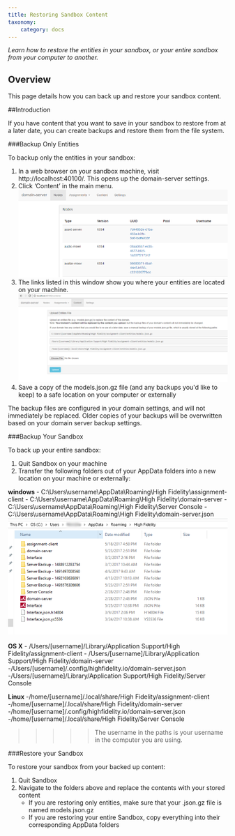 ```yaml
---
title: Restoring Sandbox Content
taxonomy:
    category: docs
---
```


*Learn how to restore the entities in your sandbox, or your entire sandbox from your computer to another.*

## Overview

This page details how you can back up and restore your sandbox content. 

##Introduction

If you have content that you want to save in your sandbox to restore from at a later date, you can create backups and restore them from the file system.

###Backup Only Entities

To backup only the entities in your sandbox:

1. In a web browser on your sandbox machine, visit http://localhost:40100/. This opens up the domain-server settings. 
2. Click ‘Content’ in the main menu. ![](domain-server-settings.PNG)
3. The links listed in this window show you where your entities are located on your machine. ![](settings-content.PNG)
4. Save a copy of the models.json.gz file (and any backups you'd like to keep) to a safe location on your computer or externally

The backup files are configured in your domain settings, and will not immediately be replaced. Older copies of your backups will be overwritten based on your domain server backup settings. 

###Backup Your Sandbox

To back up your entire sandbox: 

1. Quit Sandbox on your machine
2. Transfer the following folders out of your AppData folders into a new location on your machine or externally:

**windows**
      - C:\Users\username\AppData\Roaming\High Fidelity\assignment-client
      - C:\Users\username\AppData\Roaming\High Fidelity\domain-server
      - C:\Users\username\AppData\Roaming\High Fidelity\Server Console
      - C:\Users\username\AppData\Roaming\High Fidelity\domain-server.json     
        ![](appdata-folders.PNG)

**OS X**
      - /Users/[username]/Library/Application Support/High Fidelity/assignment-client
      - /Users/[username]/Library/Application Support/High Fidelity/domain-server
      -/Users/[username]/.config/highfidelity.io/domain-server.json
      -/Users/[username]/Library/Application Support/High Fidelity/Server Console
	
**Linux**
      -/home/[username]/.local/share/High Fidelity/assignment-client
      -/home/[username]/.local/share/High Fidelity/domain-server
      -/home/[username]/.config/highfidelity.io/domain-server.json
      -/home/[username]/.local/share/High Fidelity/Server Console
      
>>>>> The username in the paths is your username in the computer you are using. 

###Restore your Sandbox

To restore your sandbox from your backed up content:

1. Quit Sandbox
2. Navigate to the folders above and replace the contents with your stored content
	* If you are restoring only entities, make sure that your .json.gz file is named models.json.gz
	* If you are restoring your entire Sandbox, copy everything into their corresponding AppData folders
